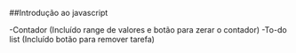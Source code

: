 ##Introdução ao javascript

-Contador (Incluído range de valores e botão para zerar o contador)
-To-do list (Incluído botão para remover tarefa)
